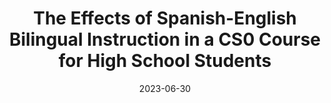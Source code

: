 ---
title: "The Effects of Spanish-English Bilingual Instruction in a CS0 Course for High School Students"
collection: publications
permalink: /publication/bilingual_study_upward_bound
excerpt: "Prior studies in multilingual computing education have shown that many non-native English speakers (NNES) in India struggle with introductory programming courses as they learn both a programming language (e.g., Java) and a natural language (e.g., English) concurrently. Although multiple studies have been conducted with NNES in India whose first language is Hindi or Tamil, we do not yet know the influence a students' native language may have among Spanish speaking students in the United States. This replication study investigates the effects of an instructional design integrating the students' native language along with English on high school students' learning and engagement in a two week CS0 course using the block-based programming language, Scratch. We designed an experiment to teach introductory computing topics (e.g., algorithms, variables, loops, conditionals) to two groups of students from a rural area spanning multiple institutions in the US. The experimental group was taught using English and Spanish (students' native language) and the control section was taught using only English. A pre-test and post-test was conducted to test students' programming knowledge before and after the course. We also recorded all the questions students asked during the course to measure student engagement. We found that teaching Scratch programming using Spanish and English is no different than teaching Scratch programming using only English to high school students whose native language is Spanish. We also found that the students in the experimental group asked more questions when compared to the control group."
date: 2023-06-30
venue: 'Proceedings of the 2023 Conference on Innovation and Technology in Computer Science Education V. 1'
citation: <b>Ismael Villegas Molina</b>, Adrian Salguero, Shera Zhong, and Adalbert Gerald Soosai Raj. 2023. The Effects of Spanish-English Bilingual Instruction in a CS0 Course for High School Students. Proceedings of the 2023 Conference on Innovation and Technology in Computer Science Education V. 1. (June 2023). <a href="https://doi.org/10.1145/3587102.3588845"> https://doi.org/10.1145/3587102.3588845</a>
---